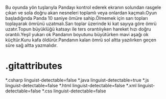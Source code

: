 Bu oyunda yön tuşlarıyla Pandayı kontrol ederek ekranın solundan rasgele çıkan ve sola doğru akan nesneleri toplamlı veya onlardan kaçmalı.Oyun başladığında Panda 10 saniye ömüre sahip.Ölmemek için sarı topları toplayarak ömrünü uzatmalı.Sarı toplar üzerinde ki kat sayıya göre ömrü uzatır.Topun büyüklüğü katsayı ile ters orantılıyken hareket hızı doğru orantılı.Yeşil yukarı ok Pandanın boyutunu büyütürken mavi aşağı ok küçltür.Kuru kafa öldürür.Pandanın kalan ömrü sol altta yazılırken geçen süre sağ altta yazmalıdır.

#  .gitattributes
*.csharp linguist-detectable=false
*.java linguist-detectable=true
*.js linguist-detectable=false
*.html linguist-detectable=false
*.xml linguist-detectable=false
*.css linguist-detectable=false
